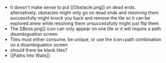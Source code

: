 - It doesn't make sense to put [[Obstacle.png]] on dead ends. alternatively, obstacles might only go on dead ends and resolving them successfully might knock you back and remove the tile so it can be explored anew while resolving them unsuccessfully might just flip them
- The [[Boss.png]] icon can only appear on one tile or it will require a path disambiguation screen
- Tiles must either consume, be unique, or use the icon+path combination on a disambiguation screen
- should there be blank tiles?
- [[Paths Into Walls]]